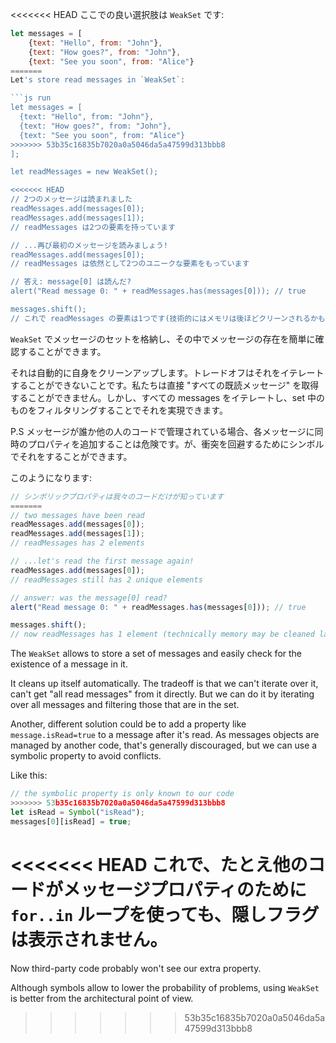 <<<<<<< HEAD
ここでの良い選択肢は `WeakSet` です:

```js
let messages = [
    {text: "Hello", from: "John"},
    {text: "How goes?", from: "John"},
    {text: "See you soon", from: "Alice"}
=======
Let's store read messages in `WeakSet`:

```js run
let messages = [
  {text: "Hello", from: "John"},
  {text: "How goes?", from: "John"},
  {text: "See you soon", from: "Alice"}
>>>>>>> 53b35c16835b7020a0a5046da5a47599d313bbb8
];

let readMessages = new WeakSet();

<<<<<<< HEAD
// 2つのメッセージは読まれました
readMessages.add(messages[0]);
readMessages.add(messages[1]);
// readMessages は2つの要素を持っています

// ...再び最初のメッセージを読みましょう!
readMessages.add(messages[0]);
// readMessages は依然として2つのユニークな要素をもっています

// 答え: message[0] は読んだ?
alert("Read message 0: " + readMessages.has(messages[0])); // true

messages.shift();
// これで readMessages の要素は1つです(技術的にはメモリは後ほどクリーンされるかもしれません)
```

`WeakSet` でメッセージのセットを格納し、その中でメッセージの存在を簡単に確認することができます。

それは自動的に自身をクリーンアップします。トレードオフはそれをイテレートすることができないことです。私たちは直接 "すべての既読メッセージ" を取得することができません。しかし、すべての messages をイテレートし、set 中のものをフィルタリングすることでそれを実現できます。

P.S メッセージが誰か他の人のコードで管理されている場合、各メッセージに同時のプロパティを追加することは危険です。が、衝突を回避するためにシンボルでそれをすることができます。

このようになります:
```js
// シンボリックプロパティは我々のコードだけが知っています
=======
// two messages have been read
readMessages.add(messages[0]);
readMessages.add(messages[1]);
// readMessages has 2 elements

// ...let's read the first message again!
readMessages.add(messages[0]);
// readMessages still has 2 unique elements

// answer: was the message[0] read?
alert("Read message 0: " + readMessages.has(messages[0])); // true

messages.shift();
// now readMessages has 1 element (technically memory may be cleaned later)
```

The `WeakSet` allows to store a set of messages and easily check for the existence of a message in it.

It cleans up itself automatically. The tradeoff is that we can't iterate over it,  can't get "all read messages" from it directly. But we can do it by iterating over all messages and filtering those that are in the set.

Another, different solution could be to add a property like `message.isRead=true` to a message after it's read. As messages objects are managed by another code, that's generally discouraged, but we can use a symbolic property to avoid conflicts.

Like this:
```js
// the symbolic property is only known to our code
>>>>>>> 53b35c16835b7020a0a5046da5a47599d313bbb8
let isRead = Symbol("isRead");
messages[0][isRead] = true;
```

<<<<<<< HEAD
これで、たとえ他のコードがメッセージプロパティのために `for..in` ループを使っても、隠しフラグは表示されません。
=======
Now third-party code probably won't see our extra property.

Although symbols allow to lower the probability of problems, using `WeakSet` is better from the architectural point of view.
>>>>>>> 53b35c16835b7020a0a5046da5a47599d313bbb8
